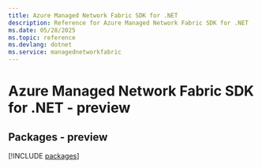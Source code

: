 ```yaml
---
title: Azure Managed Network Fabric SDK for .NET
description: Reference for Azure Managed Network Fabric SDK for .NET
ms.date: 05/28/2025
ms.topic: reference
ms.devlang: dotnet
ms.service: managednetworkfabric
---
```

# Azure Managed Network Fabric SDK for .NET - preview
## Packages - preview
[!INCLUDE [packages](managed-network-fabric-index.md)]
